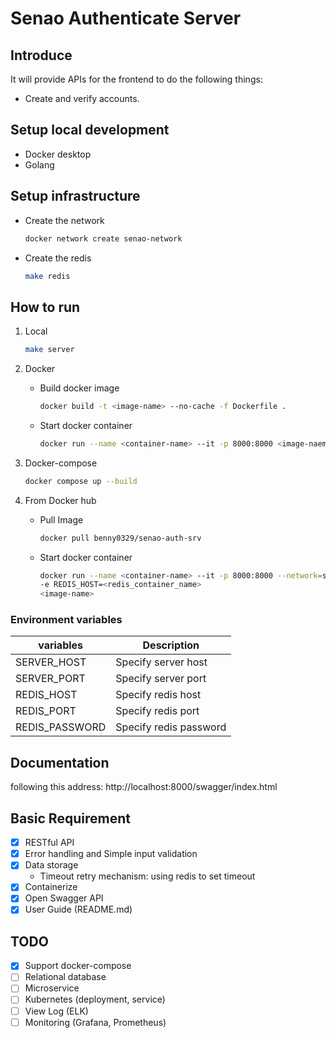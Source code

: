 # Senao Authenticate Server

## Introduce

It will provide APIs for the frontend to do the following things:

* Create and verify accounts.

## Setup local development

* Docker desktop
* Golang

## Setup infrastructure

* Create the network
  ```bash
  docker network create senao-network
  ```

* Create the redis

  ```bash
  make redis
  ```

## How to run

1. Local
   ```bash
   make server
   ```

2. Docker

    * Build docker image

      ```bash
      docker build -t <image-name> --no-cache -f Dockerfile .
      ```

    * Start docker container

      ```bash
      docker run --name <container-name> --it -p 8000:8000 <image-naem>
      ```

3. Docker-compose

    ```bash
    docker compose up --build
    ```

4. From Docker hub
    * Pull Image
    
       ```bash
       docker pull benny0329/senao-auth-srv
       ```
      
    * Start docker container

      ```bash
      docker run --name <container-name> --it -p 8000:8000 --network=senao-network \
      -e REDIS_HOST=<redis_container_name>
      <image-name>
       ```

### Environment variables

| variables      | Description            |
|----------------|------------------------|
| SERVER_HOST    | Specify server host    |
| SERVER_PORT    | Specify server port    |
| REDIS_HOST     | Specify redis host     |
| REDIS_PORT     | Specify redis port     |
| REDIS_PASSWORD | Specify redis password |

## Documentation

following this address: http://localhost:8000/swagger/index.html

## Basic Requirement

* [x] RESTful API
* [x] Error handling and Simple input validation
* [x] Data storage
    * Timeout retry mechanism: using redis to set timeout
* [x] Containerize
* [x] Open Swagger API
* [x] User Guide (README.md)

## TODO

* [x] Support docker-compose
* [ ] Relational database
* [ ] Microservice
* [ ] Kubernetes (deployment, service)
* [ ] View Log (ELK)
* [ ] Monitoring (Grafana, Prometheus)